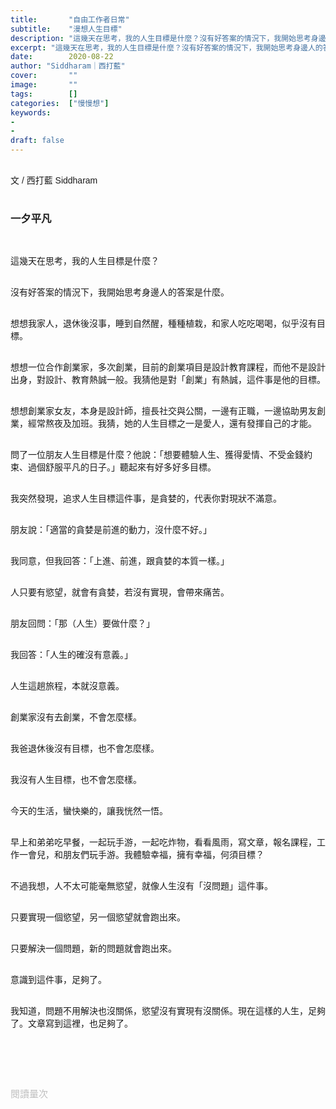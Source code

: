 ```yaml
---
title:       "自由工作者日常"
subtitle:    "漫想人生目標"
description: "這幾天在思考，我的人生目標是什麼？沒有好答案的情況下，我開始思考身邊人的答案是什麼。想想我家人，退休後沒事，睡到自然醒，種種植栽，和家人吃吃喝喝，似乎沒有目標。"
excerpt: "這幾天在思考，我的人生目標是什麼？沒有好答案的情況下，我開始思考身邊人的答案是什麼。想想我家人，退休後沒事，睡到自然醒，種種植栽，和家人吃吃喝喝，似乎沒有目標。"
date:        2020-08-22
author: "Siddharam｜西打藍"
cover:       ""
image:       ""
tags:        []
categories:  ["慢慢想"]
keywords:
- 
- 
draft: false
---
```


<article style="font-family: 'Noto Sans TC', '微軟正黑體', sans-serif; font-weight: 300;">

<br>文 / 西打藍 Siddharam<br><br>

<h3 class="article-h1-color">一夕平凡</h3><br>

這幾天在思考，我的人生目標是什麼？<br><br>

沒有好答案的情況下，我開始思考身邊人的答案是什麼。<br><br>

想想我家人，退休後沒事，睡到自然醒，種種植栽，和家人吃吃喝喝，似乎沒有目標。<br><br>

想想一位合作創業家，多次創業，目前的創業項目是設計教育課程，而他不是設計出身，對設計、教育熱誠一般。我猜他是對「創業」有熱誠，這件事是他的目標。<br><br>

想想創業家女友，本身是設計師，擅長社交與公關，一邊有正職，一邊協助男友創業，經常熬夜及加班。我猜，她的人生目標之一是愛人，還有發揮自己的才能。<br><br>

問了一位朋友人生目標是什麼？他說：「想要體驗人生、獲得愛情、不受金錢約束、過個舒服平凡的日子。」聽起來有好多好多目標。<br><br>

我突然發現，追求人生目標這件事，是貪婪的，代表你對現狀不滿意。<br><br>

朋友說：「適當的貪婪是前進的動力，沒什麼不好。」<br><br>

我同意，但我回答：「上進、前進，跟貪婪的本質一樣。」<br><br>

人只要有慾望，就會有貪婪，若沒有實現，會帶來痛苦。<br><br>

朋友回問：「那（人生）要做什麼？」<br><br>

我回答：「人生的確沒有意義。」<br><br>

人生這趟旅程，本就沒意義。<br><br>

創業家沒有去創業，不會怎麼樣。<br><br>

我爸退休後沒有目標，也不會怎麼樣。<br><br>

我沒有人生目標，也不會怎麼樣。<br><br>

今天的生活，蠻快樂的，讓我恍然一悟。<br><br>

早上和弟弟吃早餐，一起玩手游，一起吃炸物，看看風雨，寫文章，報名課程，工作一會兒，和朋友們玩手游。我體驗幸福，擁有幸福，何須目標？<br><br>

不過我想，人不太可能毫無慾望，就像人生沒有「沒問題」這件事。<br><br>

只要實現一個慾望，另一個慾望就會跑出來。<br><br>

只要解決一個問題，新的問題就會跑出來。<br><br>

意識到這件事，足夠了。<br><br>

我知道，問題不用解決也沒關係，慾望沒有實現有沒關係。現在這樣的人生，足夠了。文章寫到這裡，也足夠了。<br><br>



<br><br><br>

</article>

<div style="color: #bfbfbf; font-size: 15px;" id="busuanzi_container_page_pv">
  閱讀量<span id="busuanzi_value_page_pv"></span>次
</div>

<script src="../../js/post.js"></script>




